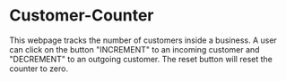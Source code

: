 # Customer-Counter

This webpage tracks the number of customers inside a business. A user can click on the button "INCREMENT" to an incoming customer and "DECREMENT" to an outgoing customer.  The reset button will reset the counter to zero. 
